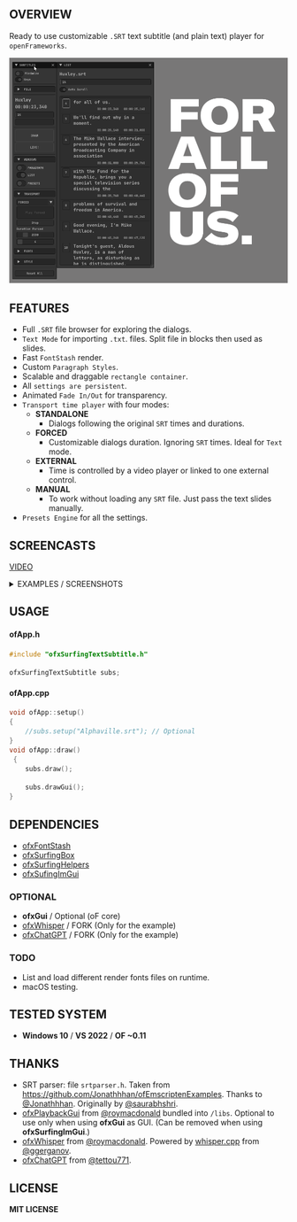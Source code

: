 ## OVERVIEW

Ready to use customizable `.SRT` text subtitle (and plain text) player for `openFrameworks`. 

![Screenshot](\Examples\example-Simple\Capture.PNG)

## FEATURES

- Full `.SRT` file browser for exploring the dialogs.
- `Text Mode` for importing `.txt`. files. Split file in blocks then used as slides.
- Fast `FontStash` render.
- Custom `Paragraph Styles`.
- Scalable and draggable `rectangle container`.
- All `settings are persistent`.
- Animated `Fade In/Out` for transparency.
- `Transport time player` with four modes: 
	- **STANDALONE**  
	  - Dialogs following the original `SRT` times and durations.
	- **FORCED** 
	  - Customizable dialogs duration. Ignoring `SRT` times. Ideal for `Text` mode.
	- **EXTERNAL** 
	  - Time is controlled by a video player or linked to one external control.  
	- **MANUAL** 
	  - To work without loading any `SRT` file. Just pass the text slides manually.
- `Presets Engine` for all the settings. 
	
## SCREENCASTS

[VIDEO](https://youtu.be/kcObeooL3Pc)

<details>
  <summary>EXAMPLES / SCREENSHOTS</summary>

#### - example-Subs_ImGui 
<!-- ![Screenshot](Examples/example-Subs_ImGui/Capture.PNG) -->

#### - example-Subs_ofxGui / ofxGui 
![Screenshot](Examples_ofxGui/example-Subs_ofxGui/Capture.PNG)

#### - example-Subs_ofxGui2 / ofxGui (Video Player) 
![Screenshot](Examples_ofxGui/example-Subs_ofxGui2/Capture.PNG)

#### - example-SubtitleWhisper / Whisper (Real-time audio to text) [ ADVANCED / WIP ]  
![Screenshot](Examples_Advanced/example-SubtitleWhisper/Capture.PNG)  
Requires this [FORK](https://github.com/moebiussurfing/ofxWhisper) of [ofxWhisper](https://github.com/roymacdonald/ofxWhisper) from [@roymacdonald](https://github.com/roymacdonald).  

#### - example-SubtitleChatGPT / [ ADVANCED / WIP ]  
![Screenshot](Examples_Advanced/example-SubtitleChatGPT/Capture.PNG)  


[VIDEO](https://youtu.be/G8iH-0UakN4)


</details>

## USAGE

#### ofApp.h
```.cpp
#include "ofxSurfingTextSubtitle.h"

ofxSurfingTextSubtitle subs;
```

#### ofApp.cpp
```.cpp
void ofApp::setup() 
{
	//subs.setup("Alphaville.srt"); // Optional
}
void ofApp::draw()
 {
	subs.draw();

	subs.drawGui();
}
```

## DEPENDENCIES
- [ofxFontStash](https://github.com/armadillu/ofxFontStash)
- [ofxSurfingBox](https://github.com/moebiussurfing/ofxSurfingBox)
- [ofxSurfingHelpers](https://github.com/moebiussurfing/ofxSurfingHelpers)
- [ofxSufingImGui](https://github.com/moebiussurfing/ofxSurfingImGui)

### OPTIONAL
- **ofxGui** / Optional (oF core)
- [ofxWhisper](https://github.com/moebiussurfing/ofxWhisper) / FORK (Only for the example)
- [ofxChatGPT](https://github.com/moebiussurfing/ofxChatGPT) / FORK (Only for the example)

### TODO
- List and load different render fonts files on runtime.  
- macOS testing.

## TESTED SYSTEM
* **Windows 10** / **VS 2022** / **OF ~0.11**

## THANKS
* SRT parser: file `srtparser.h`. Taken from https://github.com/Jonathhhan/ofEmscriptenExamples. Thanks to [@Jonathhhan](https://github.com/Jonathhhan). Originally by [@saurabhshri](https://github.com/saurabhshri/simple-yet-powerful-srt-subtitle-parser-cpp).  
* [ofxPlaybackGui](https://github.com/roymacdonald/ofxPlaybackGui) from [@roymacdonald](https://github.com/roymacdonald) bundled into `/libs`. Optional to use only when using **ofxGui** as GUI. (Can be removed when using **ofxSurfingImGui**.)
* [ofxWhisper](https://github.com/roymacdonald/ofxWhisper) from [@roymacdonald](https://github.com/roymacdonald). Powered by [whisper.cpp](https://github.com/ggerganov/whisper.cpp) from [@ggerganov](https://github.com/ggerganov).  
* [ofxChatGPT](https://github.com/tettou771/ofxChatGPT) from [@tettou771](https://github.com/tettou771).   

## LICENSE
**MIT LICENSE**
